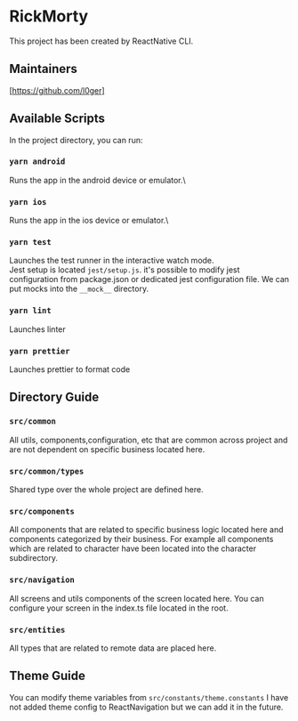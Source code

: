 # RickMorty

This project has been created by ReactNative CLI.

## Maintainers
[https://github.com/l0ger]

## Available Scripts

In the project directory, you can run:

### `yarn android`

Runs the app in the android device or emulator.\
### `yarn ios`

Runs the app in the ios device or emulator.\


### `yarn test`

Launches the test runner in the interactive watch mode.\
Jest setup is located `jest/setup.js`. it's possible to modify jest
configuration from package.json or dedicated jest configuration file.
We can put mocks into the `__mock__` directory.

### `yarn lint`
Launches linter

### `yarn prettier`

Launches prettier to format code


## Directory Guide

### `src/common`
All utils, components,configuration, etc
that are common across project and are not dependent on
specific business located here. 

### `src/common/types`
Shared type over the whole project are defined here.

### `src/components`
All components that are related to specific business logic
located here and components categorized by their business.
For example all components which are related to 
character have been located into the character subdirectory.

### `src/navigation`
All screens and utils components of the screen located here.
You can configure your screen in the index.ts file located in the root.

### `src/entities`
All types that are related to remote data
are placed here.

## Theme Guide
You can modify theme variables
from `src/constants/theme.constants` 
I have not added theme config to ReactNavigation but we can add it in the future.





